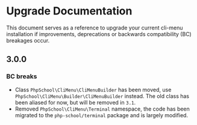 # Upgrade Documentation

This document serves as a reference to upgrade your current cli-menu installation if improvements, deprecations
or backwards compatibility (BC) breakages occur.

## 3.0.0

### BC breaks

* Class `PhpSchool\CliMenu\CliMenuBuilder` has been moved, use 
  `PhpSchool\CliMenu\Builder\CliMenuBuilder` instead. The old class has been aliased for now, but will be removed in 
  `3.1`.
* Removed `PhpSchool\CliMenu\Terminal` namespace, the code has been migrated to the `php-school/terminal` package and is 
  largely modified.